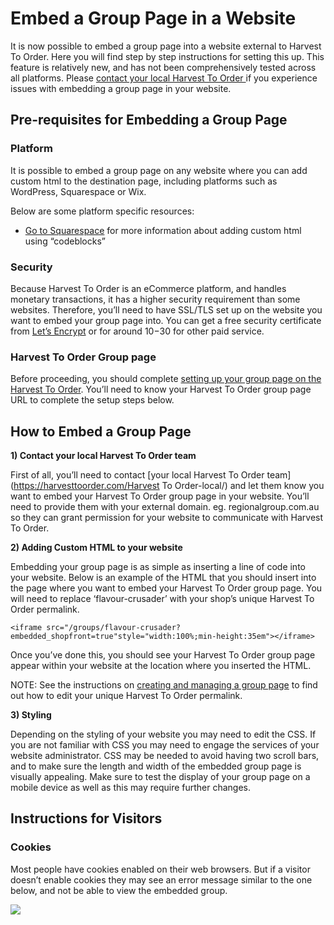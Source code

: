 # Embed a Group Page in a Website

It is now possible to embed a group page into a website external to Harvest To Order. Here you will find step by step instructions for setting this up.  This feature is relatively new, and has not been comprehensively tested across all platforms. Please [contact your local Harvest To Order ](https://www.harvesttoorder.com/find-your-local-open-food-network/)if you experience issues with embedding a group page in your website. 

## Pre-requisites for Embedding a Group Page 

### Platform

It is possible to embed a group page on any website where you can add custom html to the destination page, including platforms such as WordPress, Squarespace or Wix.

Below are some platform specific resources:

* [Go to Squarespace](https://support.squarespace.com/hc/en-us/articles/206543167) for more information about adding custom html using “codeblocks” 

### Security

Because Harvest To Order is an eCommerce platform, and handles monetary transactions, it has a higher security requirement than some websites. Therefore, you’ll need to have SSL/TLS set up on the website you want to embed your group page into. You can get a free security certificate from [Let’s Encrypt](https://letsencrypt.org/) or for around $10-$30 for other paid service.

### Harvest To Order Group page

Before proceeding, you should complete [setting up your group page on the Harvest To Order](group-page.md). You’ll need to know your Harvest To Order group page URL to complete the setup steps below.

## How to Embed a Group Page

**1\) Contact your local Harvest To Order team**

First of all, you’ll need to contact [your local Harvest To Order team](https://harvesttoorder.com/Harvest To Order-local/) and let them know you want to embed your Harvest To Order group page in your website. You’ll need to provide them with your external domain. eg. regionalgroup.com.au so they can grant permission for your website to communicate with Harvest To Order.

**2\) Adding Custom HTML to your website**

Embedding your group page is as simple as inserting a line of code into your website. Below is an example of the HTML that you should insert into the page where you want to embed your Harvest To Order group page. You will need to replace ‘flavour-crusader’ with your shop’s unique Harvest To Order permalink. 

```text
<iframe src="/groups/flavour-crusader?embedded_shopfront=true"style="width:100%;min-height:35em"></iframe>
```

Once you’ve done this, you should see your Harvest To Order group page appear within your website at the location where you inserted the HTML.

NOTE: See the instructions on [creating and managing a group page](group-page.md) to find out how to edit your unique Harvest To Order permalink.

**3\) Styling**

Depending on the styling of your website you may need to edit the CSS. If you are not familiar with CSS you may need to engage the services of your website administrator. CSS may be needed to avoid having two scroll bars, and to make sure the length and width of the embedded group page is visually appealing. Make sure to test the display of your group page on a mobile device as well as this may require further changes.

## Instructions for Visitors

### Cookies

Most people have cookies enabled on their web browsers. But if a visitor doesn’t enable cookies they may see an error message similar to the one below, and not be able to view the embedded group.

![](../../.gitbook/assets/cookies.png)

